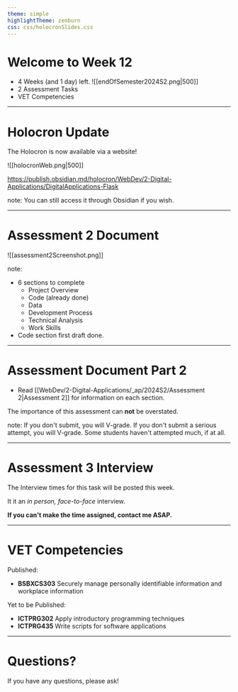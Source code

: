 ```yaml
---
theme: simple
highlightTheme: zenburn
css: css/holocronSlides.css
---
```


# Welcome to Week 12

- 4 Weeks (and 1 day) left.
![[endOfSemester2024S2.png|500]]
- 2 Assessment Tasks
- VET Competencies

---
# Holocron Update

The Holocron is now available via a website!

![[holocronWeb.png|500]]

https://publish.obsidian.md/holocron/WebDev/2-Digital-Applications/DigitalApplications-Flask


note:
You can still access it through Obsidian if you wish.

---
# Assessment 2 Document

![[assessment2Screenshot.png]]



note:
- 6 sections to complete
	- Project Overview
	- Code (already done)
	- Data
	- Development Process
	- Technical Analysis
	- Work Skills
- Code section first draft done.


---
# Assessment Document Part 2

- Read [[WebDev/2-Digital-Applications/_ap/2024S2/Assessment 2|Assessment 2]] for information on each section.


The importance of this assessment can **not** be overstated.

note:
If you don't submit, you will V-grade.
If you don't submit a serious attempt, you will V-grade. 
Some students haven't attempted much, if at all.

---

# Assessment 3 Interview

The Interview times for this task will be posted this week.

It it an *in person, face-to-face* interview.

**If you can't make the time assigned, contact me ASAP.**


---


# VET Competencies

Published:
- **BSBXCS303** Securely manage personally identifiable information and workplace information

Yet to be Published:
- **ICTPRG302**	Apply introductory programming techniques
- **ICTPRG435**	Write scripts for software applications


---

# Questions?

If you have any questions, please ask!